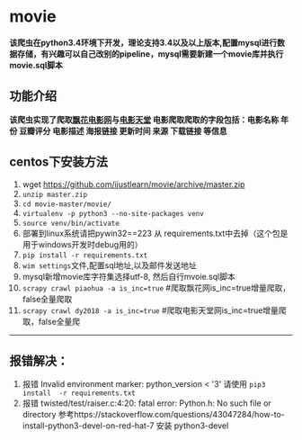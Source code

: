 # movie
**该爬虫在python3.4环境下开发，理论支持3.4以及以上版本,配置mysql进行数据存储，有兴趣可以自己改别的pipeline，mysql需要新建一个movie库并执行movie.sql脚本**
## 功能介绍
**该爬虫实现了爬取[飘花电影网](https://www.piaohua.com/)与[电影天堂](https://www.dy2018.com/) 电影爬取爬取的字段包括：电影名称 年份 豆瓣评分 电影描述 海报链接 更新时间 来源 下载链接 等信息**
## centos下安装方法
1. wget  https://github.com/ijustlearn/movie/archive/master.zip
2. `unzip master.zip`
3. `cd movie-master/movie/`
4. `virtualenv -p python3 --no-site-packages venv`
5. `source venv/bin/activate`
6. 部署到linux系统请把pywin32==223 从 requirements.txt中去掉（这个包是用于windows开发时debug用的）
7. `pip install -r requirements.txt`
8. `wim settings`文件,配置sql地址,以及邮件发送地址
9. mysql新增movie库字符集选择utf-8, 然后自行mvoie.sql脚本
9. `scrapy crawl piaohua -a is_inc=true` #爬取飘花网is_inc=true增量爬取，false全量爬取 
10. `scrapy crawl dy2018 -a is_inc=true` #爬取电影天堂网is_inc=true增量爬取，false全量爬
----
## 报错解决：
1. 报错  Invalid environment marker: python_version < '3' 请使用 `pip3 install  -r requirements.txt`
2. 报错 twisted/test/raiser.c:4:20: fatal error: Python.h: No such file or directory  参考https://stackoverflow.com/questions/43047284/how-to-install-python3-devel-on-red-hat-7 安装 python3-devel
